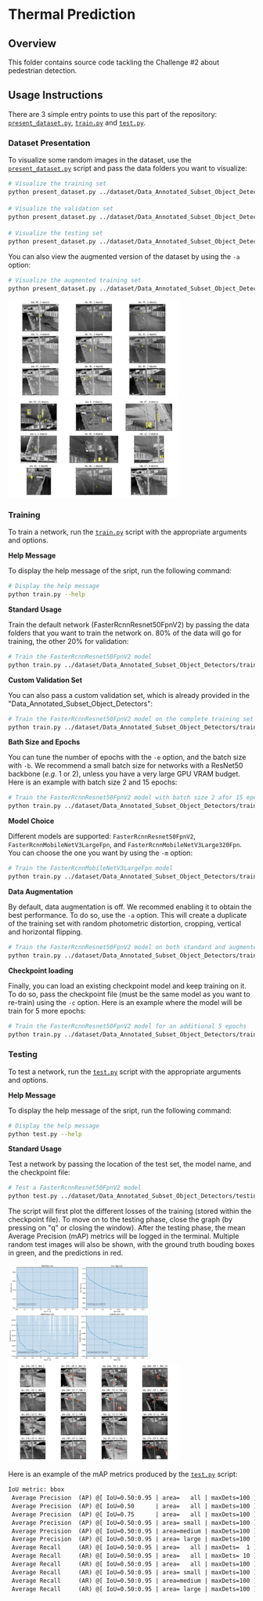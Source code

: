 # Thermal Prediction

## Overview

This folder contains source code tackling the Challenge #2 about pedestrian detection.

## Usage Instructions

There are 3 simple entry points to use this part of the repository: 
[`present_dataset.py`](./present_dataset.py), [`train.py`](./train.py) and 
[`test.py`](./test.py).

### Dataset Presentation

To visualize some random images in the dataset, use the 
[`present_dataset.py`](./present_dataset.py) script and pass the data folders you want 
to visualize:

```bash
# Visualize the training set
python present_dataset.py ../dataset/Data_Annotated_Subset_Object_Detectors/training/Feb_Day ../dataset/Data_Annotated_Subset_Object_Detectors/training/Feb_Week/ ../dataset/Data_Annotated_Subset_Object_Detectors/training/Feb_Month/ ../dataset/Data_Annotated_Subset_Object_Detectors/training/Mar_Week/

# Visualize the validation set
python present_dataset.py ../dataset/Data_Annotated_Subset_Object_Detectors/validation

# Visualize the testing set
python present_dataset.py ../dataset/Data_Annotated_Subset_Object_Detectors/testing/Apr_Month ../dataset/Data_Annotated_Subset_Object_Detectors/testing/Aug_Month/ ../dataset/Data_Annotated_Subset_Object_Detectors/testing/Jan_Month/
```

You can also view the augmented version of the dataset by using the `-a` option:

```bash
# Visualize the augmented training set
python present_dataset.py ../dataset/Data_Annotated_Subset_Object_Detectors/training/Feb_Day ../dataset/Data_Annotated_Subset_Object_Detectors/training/Feb_Week/ ../dataset/Data_Annotated_Subset_Object_Detectors/training/Feb_Month/ ../dataset/Data_Annotated_Subset_Object_Detectors/training/Mar_Week/ -a
```

<p float="left">
    <img src="./doc/example_raw_dataset.png" height="200px" alt="Images from raw dataset">
    <img src="./doc/example_augmented_dataset.png" height="200px" alt="Images from augmented dataset">
</p>

### Training

To train a network, run the [`train.py`](./train.py) script with the appropriate 
arguments and options.

**Help Message**

To display the help message of the sript, run the following command:

```bash
# Display the help message
python train.py --help
```

**Standard Usage**

Train the default network (FasterRcnnResnet50FpnV2) by passing the data folders that you
want to train the network on. 80% of the data will go for training, the other 20% for 
validation:

```bash
# Train the FasterRcnnResnet50FpnV2 model
python train.py ../dataset/Data_Annotated_Subset_Object_Detectors/training/Feb_Day ../dataset/Data_Annotated_Subset_Object_Detectors/training/Feb_Week/ ../dataset/Data_Annotated_Subset_Object_Detectors/training/Feb_Month/ ../dataset/Data_Annotated_Subset_Object_Detectors/training/Mar_Week/
```

**Custom Validation Set**

You can also pass a custom validation set, which is already provided in the 
"Data_Annotated_Subset_Object_Detectors":

```bash
# Train the FasterRcnnResnet50FpnV2 model on the complete training set
python train.py ../dataset/Data_Annotated_Subset_Object_Detectors/training/Feb_Day ../dataset/Data_Annotated_Subset_Object_Detectors/training/Feb_Week/ ../dataset/Data_Annotated_Subset_Object_Detectors/training/Feb_Month/ ../dataset/Data_Annotated_Subset_Object_Detectors/training/Mar_Week/ -v ../dataset/Data_Annotated_Subset_Object_Detectors/validation/
```

**Bath Size and Epochs**

You can tune the number of epochs with the `-e` option, and the batch size with `-b`. We
recommend a small batch size for networks with a ResNet50 backbone (*e.g.* 1 or 2),
unless you have a very large GPU VRAM budget. Here is an example with batch size 2 and
15 epochs:

```bash
# Train the FasterRcnnResnet50FpnV2 model with batch size 2 afor 15 epochs
python train.py ../dataset/Data_Annotated_Subset_Object_Detectors/training/Feb_Day ../dataset/Data_Annotated_Subset_Object_Detectors/training/Feb_Week/ ../dataset/Data_Annotated_Subset_Object_Detectors/training/Feb_Month/ ../dataset/Data_Annotated_Subset_Object_Detectors/training/Mar_Week/ -v ../dataset/Data_Annotated_Subset_Object_Detectors/validation/ -b 2 -e 15
```

**Model Choice**

Different models are supported: `FasterRcnnResnet50FpnV2`, 
`FasterRcnnMobileNetV3LargeFpn`, and `FasterRcnnMobileNetV3Large320Fpn`. You can choose
the one you want by using the `-m` option:

```bash
# Train the FasterRcnnMobileNetV3LargeFpn model
python train.py ../dataset/Data_Annotated_Subset_Object_Detectors/training/Feb_Day ../dataset/Data_Annotated_Subset_Object_Detectors/training/Feb_Week/ ../dataset/Data_Annotated_Subset_Object_Detectors/training/Feb_Month/ ../dataset/Data_Annotated_Subset_Object_Detectors/training/Mar_Week/ -v ../dataset/Data_Annotated_Subset_Object_Detectors/validation/ -m FasterRcnnMobileNetV3LargeFpn
```

**Data Augmentation**

By default, data augmentation is off. We recommed enabling it to obtain the best 
performance. To do so, use the `-a` option. This will create a duplicate of the training
set with random photometric distortion, cropping, vertical and horizontal flipping.

```bash
# Train the FasterRcnnResnet50FpnV2 model on both standard and augmented datasets
python train.py ../dataset/Data_Annotated_Subset_Object_Detectors/training/Feb_Day ../dataset/Data_Annotated_Subset_Object_Detectors/training/Feb_Week/ ../dataset/Data_Annotated_Subset_Object_Detectors/training/Feb_Month/ ../dataset/Data_Annotated_Subset_Object_Detectors/training/Mar_Week/ -v ../dataset/Data_Annotated_Subset_Object_Detectors/validation/ -a
```

**Checkpoint loading**

Finally, you can load an existing checkpoint model and keep training on it. To do so,
pass the checkpoint file (must be the same model as you want to re-train) using the `-c`
option. Here is an example where the model will be train for 5 more epochs:


```bash
# Train the FasterRcnnResnet50FpnV2 model for an additional 5 epochs
python train.py ../dataset/Data_Annotated_Subset_Object_Detectors/training/Feb_Day ../dataset/Data_Annotated_Subset_Object_Detectors/training/Feb_Week/ ../dataset/Data_Annotated_Subset_Object_Detectors/training/Feb_Month/ ../dataset/Data_Annotated_Subset_Object_Detectors/training/Mar_Week/ -v ../dataset/Data_Annotated_Subset_Object_Detectors/validation/ -c ./checkpoints/FasterRcnnResnet50FpnV2_epoch-9.pt -e 5
```

### Testing

To test a network, run the [`test.py`](./test.py) script with the appropriate 
arguments and options.

**Help Message**

To display the help message of the sript, run the following command:

```bash
# Display the help message
python test.py --help
```

**Standard Usage**

Test a network by passing the location of the test set, the model name, and the 
checkpoint file:

```bash
# Test a FasterRcnnResnet50FpnV2 model
python test.py ../dataset/Data_Annotated_Subset_Object_Detectors/testing/Apr_Month ../dataset/Data_Annotated_Subset_Object_Detectors/testing/Aug_Month/ ../dataset/Data_Annotated_Subset_Object_Detectors/testing/Jan_Month/ -m FasterRcnnResnet50FpnV2 -c ./checkpoints/FasterRcnnResnet50FpnV2_epoch-9.pt
```

The script will first plot the different losses of the training (stored within the 
checkpoint file). To move on to the testing phase, close the graph (by pressing on "q"
or closing the window). After the testing phase, the mean Average Precision (mAP) 
metrics will be logged in the terminal. Multiple random test images will also be shown,
with the ground truth bouding boxes in green, and the predictions in red.

<p float="left">
    <img src="./doc/example_loss_graph.png" height="200px" alt="Training loss graphs">
    <img src="./doc/example_test_images.png" height="200px" alt="Test images with predictions">
</p>


Here is an example of the mAP metrics produced by the [`test.py`](./test.py) script:
```txt
IoU metric: bbox
 Average Precision  (AP) @[ IoU=0.50:0.95 | area=   all | maxDets=100 ] = 0.352
 Average Precision  (AP) @[ IoU=0.50      | area=   all | maxDets=100 ] = 0.642
 Average Precision  (AP) @[ IoU=0.75      | area=   all | maxDets=100 ] = 0.348
 Average Precision  (AP) @[ IoU=0.50:0.95 | area= small | maxDets=100 ] = 0.337
 Average Precision  (AP) @[ IoU=0.50:0.95 | area=medium | maxDets=100 ] = 0.603
 Average Precision  (AP) @[ IoU=0.50:0.95 | area= large | maxDets=100 ] = -1.000
 Average Recall     (AR) @[ IoU=0.50:0.95 | area=   all | maxDets=  1 ] = 0.108
 Average Recall     (AR) @[ IoU=0.50:0.95 | area=   all | maxDets= 10 ] = 0.378
 Average Recall     (AR) @[ IoU=0.50:0.95 | area=   all | maxDets=100 ] = 0.408
 Average Recall     (AR) @[ IoU=0.50:0.95 | area= small | maxDets=100 ] = 0.396
 Average Recall     (AR) @[ IoU=0.50:0.95 | area=medium | maxDets=100 ] = 0.642
 Average Recall     (AR) @[ IoU=0.50:0.95 | area= large | maxDets=100 ] = -1.000
```
